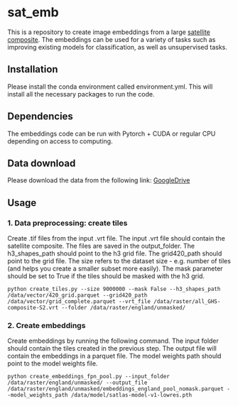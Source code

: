 # sat_emb
This is a repository to create image embeddings from a large [satellite composite](https://data.jrc.ec.europa.eu/dataset/0bd1dfab-e311-4046-8911-c54a8750df79). The embeddings can be
used for a variety of tasks such as improving existing models for classification, as well as unsupervised tasks.

## Installation
Please install the conda environment called environment.yml. This will install all the necessary packages to run the code.

## Dependencies
The embeddings code can be run with Pytorch + CUDA or regular CPU depending on access to computing.

## Data download 
Please download the data from the following link: [GoogleDrive](https://drive.google.com/drive/folders/1HJzoLHx9Bc5ZaOCl-GyzwGPBZzltPpii?usp=drive_link)

## Usage
### 1. Data preprocessing: create tiles
Create .tif files from the input .vrt file. The input .vrt file should contain the satellite composite. The files are saved in the output_folder. The h3_shapes_path should point to the h3 grid file. The grid420_path should point to the grid file. 
The size refers to the dataset size - e.g. number of tiles (and helps you create a smaller subset more easily). The mask parameter should be set to True if the tiles should be masked with the h3 grid. 
```
python create_tiles.py --size 9000000 --mask False --h3_shapes_path /data/vector/420_grid.parquet --grid420_path /data/vector/grid_complete.parquet --vrt_file /data/raster/all_GHS-composite-S2.vrt --folder /data/raster/england/unmasked/
```

### 2. Create embeddings
Create embeddings by running the following command. The input folder should contain the tiles created in the previous step. The output file will contain the embeddings in a parquet file. The model weights path should point to the model weights file.
```
python create_embeddings_fpn_pool.py --input_folder /data/raster/england/unmasked/ --output_file /data/raster/england/unmasked/embeddings_england_pool_nomask.parquet --model_weights_path /data/model/satlas-model-v1-lowres.pth
```






 
